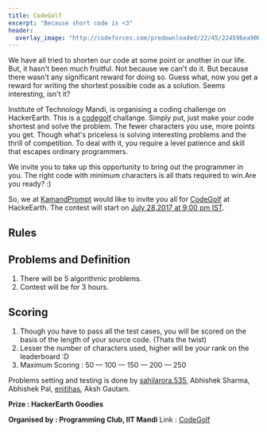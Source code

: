 ```yaml
---
title: CodeGolf
excerpt: "Because short code is <3"
header:
  overlay_image: "http://codeforces.com/predownloaded/22/45/224596ea90bb265ff1333e675b8a2be0435fdd2e.jpg"
---
```


We have all tried to shorten our code at some point or another in our life. But, it hasn't been much fruitful. Not because we can't do it. But because there wasn't any significant reward for doing so.
Guess what, now you get a reward for writing the shortest possible code as a solution. Seems interesting, isn't it?

Institute of Technology Mandi, is organising a coding challenge on HackerEarth. This  is a [codegolf](https://en.wikipedia.org/wiki/Code_golf) challange. Simply put, just make your code shortest and solve the problem. The fewer characters you use, more points you get.
Though what's priceless is solving interesting problems and the thrill of competition. To deal with it, you require a level patience and skill that escapes ordinary programmers.

We invite you to take up this opportunity to bring out the programmer in you. The right code with minimum characters is all thats required to win.Are you ready? :)
<!-- more -->

So, we at [KamandPrompt](https://kamandprompt.github.io) would like to invite you all for  [CodeGolf](https://www.hackerearth.com/challenge/college/iitmandi/) at HackeEarth. The contest will start on [July 28,2017 at 9:00 pm IST](https://www.timeanddate.com/worldclock/fixedtime.html?msg=CodeGolf&iso=20170728T21&p1=176&ah=3).

## Rules
## Problems and Definition
   1. There will be 5 algorithmic problems.
   2. Contest will be for 3 hours.

## Scoring
  1. Though you have to pass all the test cases, you will be scored on the basis of the length of your source code. (Thats the twist)
  2. Lesser the number of characters used, higher will be your rank on the leaderboard :D
  3. Maximum Scoring : 50 — 100 — 150 — 200 — 250
<!--more-->
Problems setting and testing is done by [sahilarora.535](http://codeforces.com/profile/sahilarora.535), Abhishek Sharma, Abhishek Pal, [enitihas](http://codeforces.com/profile/enitihas), Aksh Gautam.

__Prize : HackerEarth Goodies__
<!--more-->
__Organised by : Programming Club, IIT Mandi__
Link : [CodeGolf](https://www.hackerearth.com/challenge/college/iitmandi/)